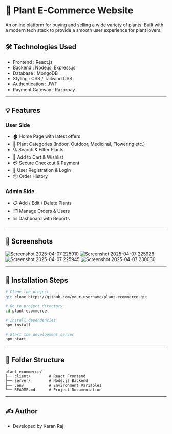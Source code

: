 
# 🌿 Plant E-Commerce Website  

An online platform for buying and selling a wide variety of plants. Built with a modern tech stack to provide a smooth user experience for plant lovers.

## 🛠️ Technologies Used  
- Frontend : React.js  
- Backend : Node.js, Express.js  
- Database : MongoDB  
- Styling : CSS / Tailwind CSS  
- Authentication : JWT  
- Payment Gateway : Razorpay

---

## 💡 Features  

### User Side  
- 🏠 Home Page with latest offers  
- 🌱 Plant Categories (Indoor, Outdoor, Medicinal, Flowering etc.)  
- 🔍 Search & Filter Plants  
- 🛒 Add to Cart & Wishlist  
- 💳 Secure Checkout & Payment  
- 👤 User Registration & Login  
- 📦 Order History  

### Admin Side  
- 📋 Add / Edit / Delete Plants  
- 🗂️ Manage Orders & Users  
- 📊 Dashboard with Reports  

---

## 📸 Screenshots  
![Screenshot 2025-04-07 225910](https://github.com/user-attachments/assets/70744d15-f325-4ebd-aa13-72afaf6aad4f)
![Screenshot 2025-04-07 225928](https://github.com/user-attachments/assets/c121ff83-aad5-44a0-a715-21b19cd71c5f)
![Screenshot 2025-04-07 225945](https://github.com/user-attachments/assets/e3182a1d-0135-45d5-9a31-dc13b2623707)
![Screenshot 2025-04-07 230030](https://github.com/user-attachments/assets/42fc7ae1-408a-45fe-b100-03c31d664cec)



---

## 🚀 Installation Steps  

```bash
# Clone the project  
git clone https://github.com/your-username/plant-ecommerce.git  

# Go to project directory  
cd plant-ecommerce  

# Install dependencies  
npm install  

# Start the development server  
npm start  
```

---

## 📂 Folder Structure  
```
plant-ecommerce/  
├── client/        # React Frontend  
├── server/        # Node.js Backend  
├── .env           # Environment Variables  
└── README.md      # Project Documentation  
```

---

## ✍️ Author  
- Developed by Karan Raj
